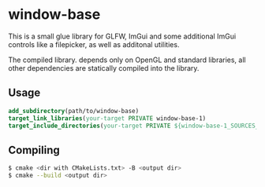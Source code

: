 # window-base
This is a small glue library for GLFW, ImGui and some additional ImGui controls like a filepicker, as well as additonal utilities.

The compiled library. depends only on OpenGL and standard libraries, all other dependencies are statically compiled into the library.

## Usage

```cmake
add_subdirectory(path/to/window-base)
target_link_libraries(your-target PRIVATE window-base-1)
target_include_directories(your-target PRIVATE ${window-base-1_SOURCES_DIR} ${window-base-1_INCLUDE_DIRS})
```

## Compiling

```sh
$ cmake <dir with CMakeLists.txt> -B <output dir>
$ cmake --build <output dir>
```
